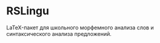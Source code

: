# RSLingu

LaTeX-пакет для школьного морфемного анализа слов и синтаксического анализа предложений.
